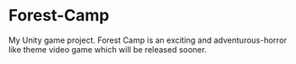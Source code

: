 # Forest-Camp
My Unity game project. Forest Camp is an exciting and adventurous-horror like theme video game which will be released sooner. 
